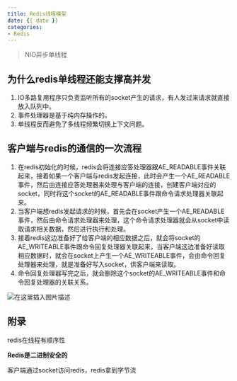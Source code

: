 ```yaml
---
title: Redis线程模型
date: {{ date }}
categories:
- Redis
---
```


> NIO异步单线程

## 为什么redis单线程还能支撑高并发

1. IO多路复用程序只负责监听所有的socket产生的请求，有人发过来请求就直接放入队列中。
2. 事件处理器是基于纯内存操作的。
3. 单线程反而避免了多线程频繁切换上下文问题。

## 客户端与redis的通信的一次流程

1. 在redis初始化的时候，redis会将连接应答处理器跟AE_READABLE事件关联起来，接着如果一个客户端与redis发起连接，此时会产生一个AE_READABLE事件，然后由连接应答处理器来处理与客户端的连接，创建客户端对应的socket，同时将这个socket的AE_READABLE事件跟命令请求处理器关联起来。
2. 当客户端想redis发起请求的时候，首先会在socket产生一个AE_READABLE事件，然后由命令请求处理器来处理，这个命令请求处理器就会从socket中读取请求相关数据，然后进行执行和处理。
3. 接着redis这边准备好了给客户端的相应数据之后，就会将socket的AE_WRITEABLE事件跟命令回复处理器关联起来，当客户端这边准备好读取相应数据时，就会在socket上产生一个AE_WRITEABLE事件，会由命令回复处理器来处理，就是准备好写入socket，供客户端来读取。
4. 命令回复处理器写完之后，就会删除这个socket的AE_WRITEABLE事件和命令回复处理器的关联关系。

![在这里插入图片描述](https://img-blog.csdnimg.cn/2020121916394029.png?x-oss-process=image/watermark,type_ZmFuZ3poZW5naGVpdGk,shadow_10,text_aHR0cHM6Ly9ibG9nLmNzZG4ubmV0L3dlaXhpbl80MjEwMzAyNg==,size_16,color_FFFFFF,t_70)

## 附录

redis在线程有顺序性

**Redis是二进制安全的**

客户端通过socket访问redis，redis拿到字节流

